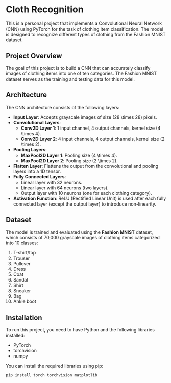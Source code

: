 # Cloth Recognition

This is a personal project that implements a Convolutional Neural Network (CNN) using PyTorch for the task of clothing item classification. The model is designed to recognize different types of clothing from the Fashion MNIST dataset.

## Project Overview

The goal of this project is to build a CNN that can accurately classify images of clothing items into one of ten categories. The Fashion MNIST dataset serves as the training and testing data for this model.

## Architecture

The CNN architecture consists of the following layers:

- **Input Layer**: Accepts grayscale images of size \(28 \times 28\) pixels.
- **Convolutional Layers**:
  - **Conv2D Layer 1**: 1 input channel, 4 output channels, kernel size \(4 \times 4\).
  - **Conv2D Layer 2**: 4 input channels, 4 output channels, kernel size \(2 \times 2\).
- **Pooling Layers**:
  - **MaxPool2D Layer 1**: Pooling size \(4 \times 4\).
  - **MaxPool2D Layer 2**: Pooling size \(2 \times 2\).
- **Flatten Layer**: Flattens the output from the convolutional and pooling layers into a 1D tensor.
- **Fully Connected Layers**:
  - Linear layer with 32 neurons.
  - Linear layer with 64 neurons (two layers).
  - Output layer with 10 neurons (one for each clothing category).
- **Activation Function**: ReLU (Rectified Linear Unit) is used after each fully connected layer (except the output layer) to introduce non-linearity.

## Dataset

The model is trained and evaluated using the **Fashion MNIST** dataset, which consists of 70,000 grayscale images of clothing items categorized into 10 classes:

1. T-shirt/top
2. Trouser
3. Pullover
4. Dress
5. Coat
6. Sandal
7. Shirt
8. Sneaker
9. Bag
10. Ankle boot

## Installation

To run this project, you need to have Python and the following libraries installed:

- PyTorch
- torchvision
- numpy

You can install the required libraries using pip:

```bash
pip install torch torchvision matplotlib

